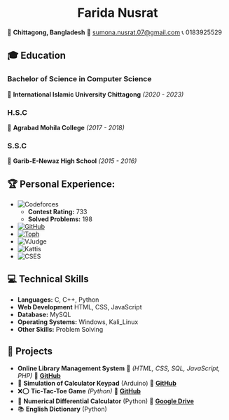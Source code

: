  <h1 align="center">Farida Nusrat</h1>

📍 **Chittagong, Bangladesh**  📧 [sumona.nusrat.07@gmail.com](mailto:sumona.nusrat.07@gmail.com)  📞 0183925529  

## 🎓 Education  

### **Bachelor of Science in Computer Science**  
📌 **International Islamic University Chittagong** _(2020 - 2023)_  

### **H.S.C**  
📌 **Agrabad Mohila College** _(2017 - 2018)_  

### **S.S.C**  
📌 **Garib-E-Newaz High School** _(2015 - 2016)_  


## 🏆 Personal Experience:
- ![Codeforces](https://img.shields.io/badge/Codeforces-1F8ACB.svg?logo=codeforces&logoColor=white)
  - **Contest Rating:** 733  
  - **Solved Problems:** 198
- [![GitHub](https://img.shields.io/badge/GitHub-181717?logo=github&logoColor=white)](https://github.com/Farida42)
- [![Toph](https://img.shields.io/badge/Toph-FF5722?logo=toptal&logoColor=white)](https://toph.co/u/C201242_Nusrat)
- ![VJudge](https://img.shields.io/badge/VJudge-007396.svg?logo=codechef&logoColor=white)
- ![Kattis](https://img.shields.io/badge/Kattis-0055A4.svg?logo=coderwall&logoColor=white)
- ![CSES](https://img.shields.io/badge/CSES-1F8ACB.svg) 


## 💻 Technical Skills

- **Languages:** C, C++, Python
- **Web Development** HTML, CSS, JavaScript
- **Database:** MySQL
- **Operating Systems:** Windows, Kali_Linux
- **Other Skills:** Problem Solving  


## 🚀 Projects
 - **Online Library Management System** 🌱 _(HTML, CSS, SQL, JavaScript, PHP)_ 🔗 **[GitHub](https://github.com/Farida42/Library-Management-System)**  
 - 🔢 **Simulation of Calculator Keypad** (Arduino)  🔗 **[GitHub](https://github.com/Farida42/EEE_project_calculator)**
- ❌⭕ **Tic-Tac-Toe Game** _(Python)_  🔗 **[GitHub](https://github.com/Farida42/Software-Engineering-Lab/tree/main/Project%20without%20framework)**
- 🔢 **Numerical Differential Calculator** (Python)  🔗 **[Google Drive](https://drive.google.com/drive/u/0/folders/1DJA1mNemN734rqzuwFZaH6nQSfLdx0xP)**
- 📚 **English Dictionary** (Python)  
